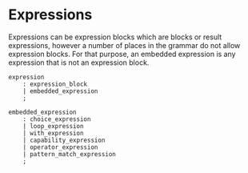 # Expressions

Expressions can be expression blocks which are blocks or result expressions, however a number of
places in the grammar do not allow expression blocks. For that purpose, an embedded expression is
any expression that is not an expression block.

```grammar
expression
    : expression_block
    | embedded_expression
    ;

embedded_expression
    : choice_expression
    | loop_expression
    | with_expression
    | capability_expression
    | operator_expression
    | pattern_match_expression
    ;
```
